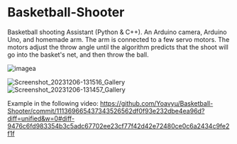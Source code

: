 # Basketball-Shooter
Basketball shooting Assistant (Python & C++). An Arduino camera, Arduino Uno, and homemade arm. The arm is connected to a few servo motors. The motors adjust the throw angle until the algorithm predicts that the shoot will go into the basket's net, and then throw the ball. 

![image](https://github.com/Yoavyu/Basketball-Shooter/assets/140505276/26bc29ac-5119-41ed-a453-9fd911da2de2)a

![Screenshot_20231206-131516_Gallery](https://github.com/Yoavyu/Basketball-Shooter/assets/140505276/2a71ed85-d7c4-4d1e-aa60-e2ed406e79df) ![Screenshot_20231206-131457_Gallery](https://github.com/Yoavyu/Basketball-Shooter/assets/140505276/829aa14c-5e19-4fe7-a8c0-0c9338376fa2)



Example in the following video:
https://github.com/Yoavyu/Basketball-Shooter/commit/111369665437343526562df0f93e232dbe4ea96d?diff=unified&w=0#diff-9476c6fd983354b3c5adc67702ee23cf77f42d42e72480ce0c6a2434c9fe2f1f
